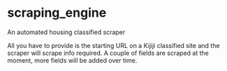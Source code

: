 # scraping_engine

An automated housing classified scraper

All you have to provide is the starting URL on a Kijiji classified site and the scraper will scrape info required.
A couple of fields are scraped at the moment, more fields will be added over time.
